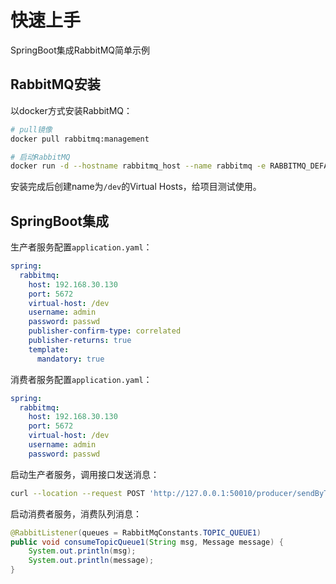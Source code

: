 # 快速上手

SpringBoot集成RabbitMQ简单示例

## RabbitMQ安装

以docker方式安装RabbitMQ：  

```bash
# pull镜像
docker pull rabbitmq:management

# 启动RabbitMQ
docker run -d --hostname rabbitmq_host --name rabbitmq -e RABBITMQ_DEFAULT_USER=admin -e RABBITMQ_DEFAULT_PASS=passwd -p 15672:15672 -p 5672:5672 rabbitmq:management
```

安装完成后创建name为`/dev`的Virtual Hosts，给项目测试使用。  

## SpringBoot集成

生产者服务配置`application.yaml`：  

```yaml
spring:
  rabbitmq:
    host: 192.168.30.130
    port: 5672
    virtual-host: /dev
    username: admin
    password: passwd
    publisher-confirm-type: correlated
    publisher-returns: true
    template:
      mandatory: true
```

消费者服务配置`application.yaml`：  

```yaml
spring:
  rabbitmq:
    host: 192.168.30.130
    port: 5672
    virtual-host: /dev
    username: admin
    password: passwd
```

启动生产者服务，调用接口发送消息：  

```bash
curl --location --request POST 'http://127.0.0.1:50010/producer/sendByTopic?msg=msg1&routingKey=topicQueue1.1'
```

启动消费者服务，消费队列消息：  

```java
@RabbitListener(queues = RabbitMqConstants.TOPIC_QUEUE1)
public void consumeTopicQueue1(String msg, Message message) {
    System.out.println(msg);
    System.out.println(message);
}
```
